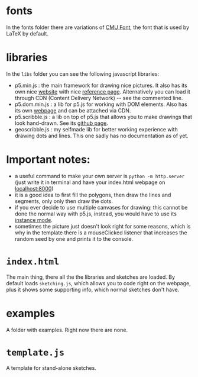 # fonts
In the fonts folder there are variations of
[CMU Font](https://en.wikipedia.org/wiki/Computer_Modern), the font that is
used by LaTeX by default.

# libraries
In the `libs` folder you can see the following javascript libraries:

 - p5.min.js : the main framework for drawing nice pictures. It also has its own
nice [website](https://p5js.org/) with nice [reference page](https://p5js.org/reference/).
Alternatively you can load it through CDN (Content Delivery Network) -- see the commented line.
- p5.dom.min.js : a lib for p5.js for working with DOM elements. Also has its own [webpage](https://p5js.org/reference/#/libraries/p5.dom) and can be attached via CDN.
 - p5.scribble.js : a lib on top of p5.js that allows you to make drawings that look hand-drawn.
 See its [github page](https://github.com/generative-light/p5.scribble.js).
 - geoscribble.js : my selfmade lib for better working experience with drawing dots and lines.
 This one sadly has no documentation as of yet.

# Important notes:
 - a useful command to make your own server is `python -m http.server`
 (just write it in terminal and have your index.html webpage on
 [localhost:8000](http://localhost:8000))
 - it is a good idea to first fill the polygons, then draw the lines and segments,
 only only then draw the dots.
 - if you ever decide to use multiple canvases for drawing: this cannot be done
 the normal way with p5.js, instead, you would have to use its [instance mode](https://p5js.org/examples/instance-mode-instantiation.html).
 - sometimes the picture just doesn't look right for some reasons, which is why
 in the template there is a mouseClicked listener that increases the random seed
 by one and prints it to the console.

# `index.html`
The main thing, there all the the libraries and sketches are loaded.
By default loads `sketching.js`, which allows you to code right on the webpage,
plus it shows some supporting info, which normal sketches don't have.

# examples
A folder with examples. Right now there are none.

# `template.js`
A template for stand-alone sketches.
